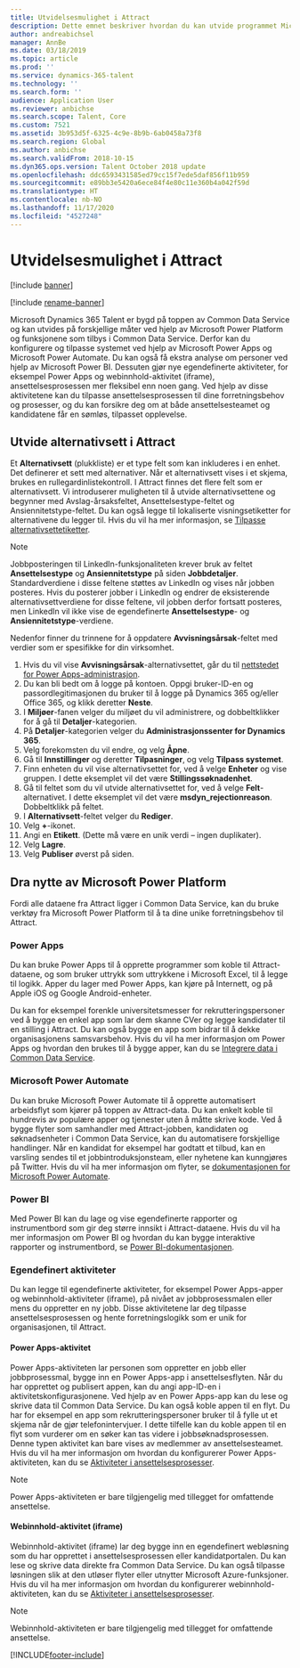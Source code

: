 ```yaml
---
title: Utvidelsesmulighet i Attract
description: Dette emnet beskriver hvordan du kan utvide programmet Microsoft Dynamics 365 Talent – Attract ved hjelp av Microsoft Power Platform.
author: andreabichsel
manager: AnnBe
ms.date: 03/18/2019
ms.topic: article
ms.prod: ''
ms.service: dynamics-365-talent
ms.technology: ''
ms.search.form: ''
audience: Application User
ms.reviewer: anbichse
ms.search.scope: Talent, Core
ms.custom: 7521
ms.assetid: 3b953d5f-6325-4c9e-8b9b-6ab0458a73f8
ms.search.region: Global
ms.author: anbichse
ms.search.validFrom: 2018-10-15
ms.dyn365.ops.version: Talent October 2018 update
ms.openlocfilehash: ddc6593431585ed79cc15f7ede5daf856f11b959
ms.sourcegitcommit: e89bb3e5420a6ece84f4e80c11e360b4a042f59d
ms.translationtype: HT
ms.contentlocale: nb-NO
ms.lasthandoff: 11/17/2020
ms.locfileid: "4527248"
---
```

# <a name="extensibility-in-attract"></a>Utvidelsesmulighet i Attract

[!include [banner](includes/banner.md)]

[!include [rename-banner](~/includes/cc-data-platform-banner.md)]

Microsoft Dynamics 365 Talent er bygd på toppen av Common Data Service og kan utvides på forskjellige måter ved hjelp av Microsoft Power Platform og funksjonene som tilbys i Common Data Service. Derfor kan du konfigurere og tilpasse systemet ved hjelp av Microsoft Power Apps og Microsoft Power Automate. Du kan også få ekstra analyse om personer ved hjelp av Microsoft Power BI. Dessuten gjør nye egendefinerte aktiviteter, for eksempel Power Apps og webinnhold-aktivitet (iframe), ansettelsesprosessen mer fleksibel enn noen gang. Ved hjelp av disse aktivitetene kan du tilpasse ansettelsesprosessen til dine forretningsbehov og prosesser, og du kan forsikre deg om at både ansettelsesteamet og kandidatene får en sømløs, tilpasset opplevelse.

## <a name="extending-option-sets-in-attract"></a>Utvide alternativsett i Attract

Et **Alternativsett** (plukkliste) er et type felt som kan inkluderes i en enhet. Det definerer et sett med alternativer. Når et alternativsett vises i et skjema, brukes en rullegardinlistekontroll.  I Attract finnes det flere felt som er alternativsett.  Vi introduserer muligheten til å utvide alternativsettene og begynner med Avslag-årsaksfeltet, Ansettelsestype-feltet og Ansiennitetstype-feltet.   Du kan også legge til lokaliserte visningsetiketter for alternativene du legger til. Hvis du vil ha mer informasjon, se [Tilpasse alternativsettetiketter](https://docs.microsoft.com/powerapps/developer/common-data-service/customize-labels-support-multiple-languages).

> [!NOTE]
> Jobbposteringen til LinkedIn-funksjonaliteten krever bruk av feltet **Ansettelsestype** og **Ansiennitetstype** på siden **Jobbdetaljer**. Standardverdiene i disse feltene støttes av LinkedIn og vises når jobben posteres. Hvis du posterer jobber i LinkedIn og endrer de eksisterende alternativsettverdiene for disse feltene, vil jobben derfor fortsatt posteres, men LinkedIn vil ikke vise de egendefinerte **Ansettelsestype**- og **Ansiennitetstype**-verdiene.  

Nedenfor finner du trinnene for å oppdatere **Avvisningsårsak**-feltet med verdier som er spesifikke for din virksomhet.  

1. Hvis du vil vise **Avvisningsårsak**-alternativsettet, går du til [nettstedet for Power Apps-administrasjon](https://admin.powerapps.com).
2. Du kan bli bedt om å logge på kontoen. Oppgi bruker-ID-en og passordlegitimasjonen du bruker til å logge på Dynamics 365 og/eller Office 365, og klikk deretter **Neste**.
3. I **Miljøer**-fanen velger du miljøet du vil administrere, og dobbeltklikker for å gå til **Detaljer**-kategorien.
4. På **Detaljer**-kategorien velger du **Administrasjonssenter for Dynamics 365**.
5. Velg forekomsten du vil endre, og velg **Åpne**.
6. Gå til **Innstillinger** og deretter **Tilpasninger**, og velg **Tilpass systemet**.
7. Finn enheten du vil vise alternativsettet for, ved å velge **Enheter** og vise gruppen. I dette eksemplet vil det være **Stillingssøknadenhet**.
8. Gå til feltet som du vil utvide alternativsettet for, ved å velge **Felt**-alternativet. I dette eksemplet vil det være **msdyn_rejectionreason**. Dobbeltklikk på feltet.
9. I **Alternativsett**-feltet velger du **Rediger**.
10. Velg **+**-ikonet.
11. Angi en **Etikett**.  (Dette må være en unik verdi – ingen duplikater).
12. Velg **Lagre**.
13. Velg **Publiser** øverst på siden.

## <a name="take-advantage-of-the-microsoft-power-platform"></a>Dra nytte av Microsoft Power Platform 

Fordi alle dataene fra Attract ligger i Common Data Service, kan du bruke verktøy fra Microsoft Power Platform til å ta dine unike forretningsbehov til Attract.

### <a name="power-apps"></a>Power Apps

Du kan bruke Power Apps til å opprette programmer som koble til Attract-dataene, og som bruker uttrykk som uttrykkene i Microsoft Excel, til å legge til logikk. Apper du lager med Power Apps, kan kjøre på Internett, og på Apple iOS og Google Android-enheter.

Du kan for eksempel forenkle universitetsmesser for rekrutteringspersoner ved å bygge en enkel app som lar dem skanne CVer og legge kandidater til en stilling i Attract. Du kan også bygge en app som bidrar til å dekke organisasjonens samsvarsbehov. Hvis du vil ha mer informasjon om Power Apps og hvordan den brukes til å bygge apper, kan du se [Integrere data i Common Data Service](https://docs.microsoft.com/powerapps).

### <a name="microsoft-power-automate"></a>Microsoft Power Automate 

Du kan bruke Microsoft Power Automate til å opprette automatisert arbeidsflyt som kjører på toppen av Attract-data. Du kan enkelt koble til hundrevis av populære apper og tjenester uten å måtte skrive kode. Ved å bygge flyter som samhandler med Attract-jobben, kandidaten og søknadsenheter i Common Data Service, kan du automatisere forskjellige handlinger. Når en kandidat for eksempel har godtatt et tilbud, kan en varsling sendes til et jobbintroduksjonsteam, eller nyhetene kan kunngjøres på Twitter. Hvis du vil ha mer informasjon om flyter, se [dokumentasjonen for Microsoft Power Automate](https://docs.microsoft.com/flow/).

### <a name="power-bi"></a>Power BI

Med Power BI kan du lage og vise egendefinerte rapporter og instrumentbord som gir deg større innsikt i Attract-dataene. Hvis du vil ha mer informasjon om Power BI og hvordan du kan bygge interaktive rapporter og instrumentbord, se [Power BI-dokumentasjonen](https://docs.microsoft.com/power-bi/).

### <a name="custom-activities"></a>Egendefinert aktiviteter 

Du kan legge til egendefinerte aktiviteter, for eksempel Power Apps-apper og webinnhold-aktiviteter (iframe), på nivået av jobbprosessmalen eller mens du oppretter en ny jobb. Disse aktivitetene lar deg tilpasse ansettelsesprosessen og hente forretningslogikk som er unik for organisasjonen, til Attract.

#### <a name="power-apps-activity"></a>Power Apps-aktivitet 

Power Apps-aktiviteten lar personen som oppretter en jobb eller jobbprosessmal, bygge inn en Power Apps-app i ansettelsesflyten. Når du har opprettet og publisert appen, kan du angi app-ID-en i aktivitetskonfigurasjonene. Ved hjelp av en Power Apps-app kan du lese og skrive data til Common Data Service. Du kan også koble appen til en flyt. Du har for eksempel en app som rekrutteringspersoner bruker til å fylle ut et skjema når de gjør telefonintervjuer. I dette tilfelle kan du koble appen til en flyt som vurderer om en søker kan tas videre i jobbsøknadsprosessen. Denne typen aktivitet kan bare vises av medlemmer av ansettelsesteamet. Hvis du vil ha mer informasjon om hvordan du konfigurerer Power Apps-aktiviteten, kan du se [Aktiviteter i ansettelsesprosesser](./activities-attract.md).

> [!NOTE]
> Power Apps-aktiviteten er bare tilgjengelig med tillegget for omfattende ansettelse.

#### <a name="web-content-iframe-activity"></a>Webinnhold-aktivitet (iframe)

Webinnhold-aktivitet (iframe) lar deg bygge inn en egendefinert webløsning som du har opprettet i ansettelsesprosessen eller kandidatportalen. Du kan lese og skrive data direkte fra Common Data Service. Du kan også tilpasse løsningen slik at den utløser flyter eller utnytter Microsoft Azure-funksjoner. Hvis du vil ha mer informasjon om hvordan du konfigurerer webinnhold-aktiviteten, kan du se [Aktiviteter i ansettelsesprosesser](./activities-attract.md).

> [!NOTE]
> Webinnhold-aktiviteten er bare tilgjengelig med tillegget for omfattende ansettelse.


[!INCLUDE[footer-include](../includes/footer-banner.md)]